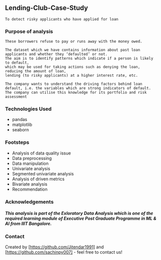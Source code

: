 ## Lending-Club-Case-Study
```
To detect risky applicants who have applied for loan
```

### Purpose of analysis
``` This analysis is for lending companies. It will be helpful to catch risky/default applicants which are major reason of financial loss. 
These borrowers refuse to pay or runs away with the money owed.

The dataset which we have contains information about past loan applicants and whether they ‘defaulted’ or not. 
The aim is to identify patterns which indicate if a person is likely to default, 
which may be used for taking actions such as denying the loan, reducing the amount of loan, 
lending (to risky applicants) at a higher interest rate, etc.

The company wants to understand the driving factors behind loan default, i.e. the variables which are strong indicators of default.
The company can utilise this knowledge for its portfolio and risk assessment

```

### Technologies Used
- pandas
- matplotlib
- seaborn

### Footsteps
- Analysis of data quality issue
- Data preprocessing
- Data manipulation
- Univariate analysis
- Segmented univariate analysis
- Analysis of driven metrics
- Bivariate analysis
- Recommendation

### Acknowledgements
##### This analysis is part of the Exloratory Data Analysis which is one of the required learning module of Executive Post Graduate Programme in ML & AI from IIIT Bangalore.

### Contact
Created by [https://github.com/Jitendar1991] and [https://github.com/sachinpy007] - feel free to contact us!


